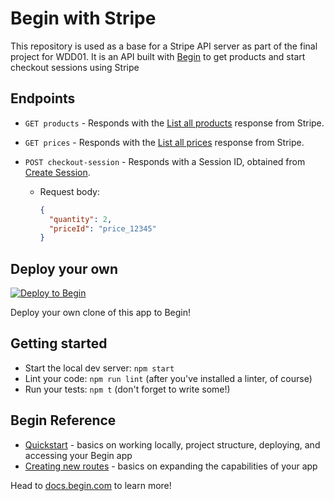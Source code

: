 # Begin with Stripe

This repository is used as a base for a Stripe API server as part of the final project for WDD01. It is an API built with [Begin](https://begin.com) to get products and start checkout sessions using Stripe

## Endpoints

- `GET products` - Responds with the [List all products](https://stripe.com/docs/api/products/list?lang=node) response from Stripe.
- `GET prices` - Responds with the [List all prices](https://stripe.com/docs/api/prices/list?lang=node) response from Stripe.
- `POST checkout-session` - Responds with a Session ID, obtained from [Create Session](https://stripe.com/docs/api/checkout/sessions/create).

  - Request body:

    ```json
    {
      "quantity": 2,
      "priceId": "price_12345"
    }
    ```

## Deploy your own

[![Deploy to Begin](https://static.begin.com/deploy-to-begin.svg)](https://ci.begin.com/apps/create?template=https://github.com/lwcooper/01-begin-with-stripe-api-server)

Deploy your own clone of this app to Begin!

## Getting started

- Start the local dev server: `npm start`
- Lint your code: `npm run lint` (after you've installed a linter, of course)
- Run your tests: `npm t` (don't forget to write some!)

## Begin Reference

- [Quickstart](https://docs.begin.com/en/guides/quickstart/) - basics on working locally, project structure, deploying, and accessing your Begin app
- [Creating new routes](https://docs.begin.com/en/functions/creating-new-functions) - basics on expanding the capabilities of your app

Head to [docs.begin.com](https://docs.begin.com/) to learn more!
